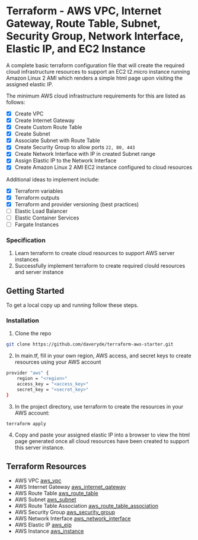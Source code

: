 # Terraform - AWS VPC, Internet Gateway, Route Table, Subnet, Security Group, Network Interface, Elastic IP, and EC2 Instance 
<p>
  <p>
    A complete basic terraform configuration file that will create the required cloud infrastructure resources to support an EC2 t2.micro instance running Amazon Linux 2 AMI which renders a simple html page upon visiting the assigned elastic IP.   
  </p>

  <p>
    The minimum AWS cloud infrastructure requirements for this are listed as follows:
  </p>

  - [x] Create VPC
  - [x] Create Internet Gateway
  - [x] Create Custom Route Table
  - [x] Create Subnet
  - [x] Associate Subnet with Route Table
  - [x] Create Security Group to allow ports <code>22, 80, 443</code>
  - [x] Create Network Interface with IP in created Subnet range
  - [x] Assign Elastic IP to the Network Interface
  - [x] Create Amazon Linux 2 AMI EC2 instance configured to cloud resources

  <p>Additional ideas to implement include:</p>

  - [x] Terraform variables
  - [x] Terraform outputs
  - [x] Terraform and provider versioning (best practices)
  - [ ] Elastic Load Balancer
  - [ ] Elastic Container Services
  - [ ] Fargate Instances

### Specification

1. Learn terraform to create cloud resources to support AWS server instances
2. Successfully implement terraform to create required clould resources and server instance


<!-- GETTING STARTED -->
## Getting Started

To get a local copy up and running follow these steps.

### Installation

1. Clone the repo
```sh
git clone https://github.com/daveryde/terraform-aws-starter.git
```
2. In main.tf, fill in your own region, AWS access, and secret keys to create resources using your AWS account  
```sh
provider "aws" {
    region = "<region>"
    access_key = "<access_key>"
    secret_key = "<secret_key>"
}
```
3. In the project directory, use terraform to create the resources in your AWS account:
```sh
terraform apply
```
4. Copy and paste your assigned elastic IP into a browser to view the html page generated once all cloud resources have been created to support this server instance.

## Terraform Resources

- AWS VPC [aws_vpc]
- AWS Internet Gateway [aws_internet_gateway]
- AWS Route Table [aws_route_table]
- AWS Subnet [aws_subnet]
- AWS Route Table Association [aws_route_table_association]
- AWS Security Group [aws_security_group]
- AWS Network Interface [aws_network_interface]
- AWS Elastic IP [aws_eip]
- AWS Instance [aws_instance]


<!-- MARKDOWN LINKS & IMAGES -->
[aws_vpc]: https://registry.terraform.io/providers/hashicorp/aws/latest/docs/resources/vpc
[aws_internet_gateway]: https://registry.terraform.io/providers/hashicorp/aws/latest/docs/resources/internet_gateway
[aws_route_table]: https://registry.terraform.io/providers/hashicorp/aws/latest/docs/resources/route_table
[aws_subnet]: https://registry.terraform.io/providers/hashicorp/aws/latest/docs/resources/subnet
[aws_route_table_association]: https://registry.terraform.io/providers/hashicorp/aws/latest/docs/resources/route_table_association
[aws_security_group]: https://registry.terraform.io/providers/hashicorp/aws/latest/docs/resources/security_group
[aws_network_interface]: https://registry.terraform.io/providers/hashicorp/aws/latest/docs/resources/network_interface
[aws_eip]: https://registry.terraform.io/providers/hashicorp/aws/latest/docs/resources/eip
[aws_instance]: https://registry.terraform.io/providers/hashicorp/aws/latest/docs/resources/instance